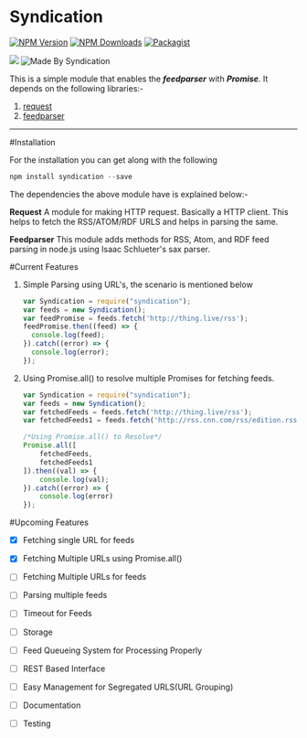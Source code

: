 # Syndication

  [![NPM Version][npm-image]][npm-url]
  [![NPM Downloads][downloads-image]][downloads-url]
  [![Packagist](https://img.shields.io/packagist/l/doctrine/orm.svg?maxAge=2592000?style=plastic)](https://github.com/shivkumarganesh/Syndication)
  
![](https://nodei.co/npm/syndication.svg?downloads=true&downloadRank=true&stars=true)
![Made By Syndication](https://raw.githubusercontent.com/shivkumarganesh/Syndication/master/syndication.png) 
  
This is a simple module that enables the ***feedparser*** with ***Promise***. It depends on the following libraries:-

 1. [request](https://www.npmjs.com/package/request)
 2. [feedparser](https://www.npmjs.com/package/feedparser)

-----------

#Installation

For the installation you can get along with the following
```js
npm install syndication --save
```

The dependencies the above module have is explained below:-

**Request**
A module for making HTTP request. Basically a HTTP client. This helps to fetch the RSS/ATOM/RDF URLS and helps in parsing the same.

**Feedparser**
This module adds methods for RSS, Atom, and RDF feed parsing in node.js using Isaac Schlueter's sax parser.

#Current Features

 1. Simple Parsing using URL's, the scenario is mentioned below
    ```js
    var Syndication = require("syndication");
    var feeds = new Syndication();
    var feedPromise = feeds.fetch('http://thing.live/rss');
    feedPromise.then((feed) => {
      console.log(feed);
    }).catch((error) => {
      console.log(error);
    });
    ```

 2. Using Promise.all() to resolve multiple Promises for fetching feeds.
    ```js
    var Syndication = require("syndication");
    var feeds = new Syndication();
    var fetchedFeeds = feeds.fetch('http://thing.live/rss');
    var fetchedFeeds1 = feeds.fetch('http://rss.cnn.com/rss/edition.rss');
    
    /*Using Promise.all() to Resolve*/
    Promise.all([
        fetchedFeeds,
        fetchedFeeds1
    ]).then((val) => {
        console.log(val);
    }).catch((error) => {
        console.log(error)
    });
    ```


#Upcoming Features
- [x] Fetching single URL for feeds
- [x] Fetching Multiple URLs using Promise.all()
- [ ] Fetching Multiple URLs for feeds
- [ ] Parsing multiple feeds
- [ ] Timeout for Feeds
- [ ] Storage
- [ ] Feed Queueing System for Processing Properly
- [ ] REST Based Interface 
- [ ] Easy Management for Segregated URLS(URL Grouping)
- [ ] Documentation
- [ ] Testing


[npm-image]: https://img.shields.io/npm/v/syndication.svg
[npm-url]: https://npmjs.org/package/syndication
[downloads-image]: https://img.shields.io/npm/dm/syndication.svg
[downloads-url]: https://npmjs.org/package/syndication
